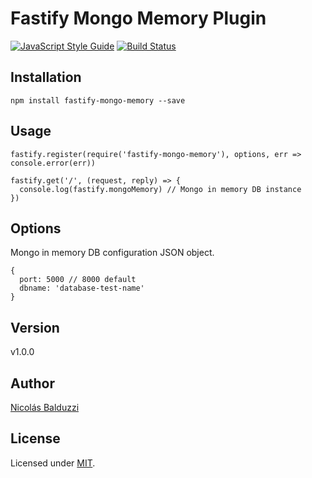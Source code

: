# Fastify Mongo Memory Plugin

[![JavaScript Style Guide](https://img.shields.io/badge/code_style-standard-brightgreen.svg)](https://standardjs.com)
[![Build Status](https://travis-ci.org/chapuletta/fastify-mongo-memory.svg?branch=master)](https://travis-ci.org/chapuletta/fastify-mongo-memory)

## Installation

```
npm install fastify-mongo-memory --save
```

## Usage

```
fastify.register(require('fastify-mongo-memory'), options, err => console.error(err))

fastify.get('/', (request, reply) => {
  console.log(fastify.mongoMemory) // Mongo in memory DB instance
})
```

## Options

Mongo in memory DB configuration JSON object.

```
{
  port: 5000 // 8000 default
  dbname: 'database-test-name'
}
```

## Version

v1.0.0

## Author

[Nicolás Balduzzi](nico.balduzzi@gmail.com)

## License

Licensed under [MIT](./LICENSE).

